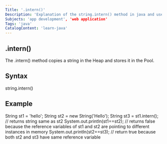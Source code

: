 ```yaml
---
Title: '.intern()'
Description: 'Explanation of the string.intern() method in java and use case'
Subjects: 'app development', 'web application'
Tags: 'java'
CatalogContent: 'learn-java'
---
```


## .intern()

The .intern() method copies a string in the Heap and stores it in the Pool. 


## Syntax

string.intern()

## Example

String st1 = 'hello';
String st2 = new String('Hello');
String st3 = st1.intern(); // returns string same as st2
System.out.println(st1==st2); // returns false because the reference variables of st1 and st2 are pointing to different instances in memory
System.out.println(st2==st3); // return true because both st2 and st3 have same reference variable

